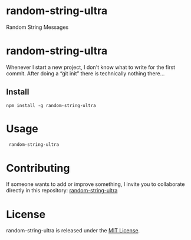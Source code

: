 # random-string-ultra
Random String Messages
# random-string-ultra

Whenever I start a new project, I don't know what to write for the first commit. After doing a “git init” there is technically nothing there...

## Install

```npm
npm install -g random-string-ultra
```

# Usage

```bash
 random-string-ultra
```

# Contributing

If someone wants to add or improve something, I invite you to collaborate directly in this repository: [random-string-ultra](https://github.com/Jdalmario0044/random-string-ultra)

# License

random-string-ultra is released under the [MIT License](https://opensource.org/licenses/MIT).
